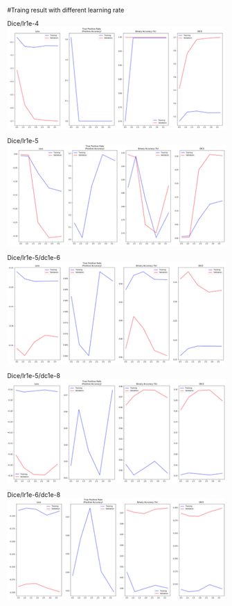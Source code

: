 #Traing result with different learning rate

Dice/lr1e-4
<img src="https://github.com/Wwwzff/Ship-Detection/blob/master/images/Dice_lr1e-4.png" />

Dice/lr1e-5
<img src="https://github.com/Wwwzff/Ship-Detection/blob/master/images/Dice_Ir1e-5.png" />

Dice/lr1e-5/dc1e-6
<img src="https://github.com/Wwwzff/Ship-Detection/blob/master/images/Dice_lr1e-5_dc1e-6.png" />

Dice/lr1e-5/dc1e-8
<img src="https://github.com/Wwwzff/Ship-Detection/blob/master/images/Dice_lr1e-5_dc1e-8.png" />

Dice/lr1e-6/dc1e-8
<img src="https://github.com/Wwwzff/Ship-Detection/blob/master/images/Dice_lr1e-6_dc1e-6.png" />
